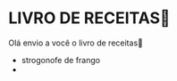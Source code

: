 # LIVRO DE RECEITAS:baby_chick:

Olá envio a você o livro de receitas:cake:

- strogonofe de frango
- 

